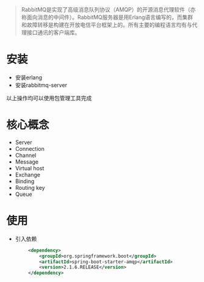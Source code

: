 > RabbitMQ是实现了高级消息队列协议（AMQP）的开源消息代理软件（亦称面向消息的中间件）。RabbitMQ服务器是用Erlang语言编写的，而集群和故障转移是构建在开放电信平台框架上的。所有主要的编程语言均有与代理接口通讯的客户端库。

# 安装

- 安装erlang
- 安装rabbitmq-server

以上操作均可以使用包管理工具完成

# 核心概念

- Server
- Connection
- Channel
- Message
- Virtual host
- Exchange
- Binding
- Routing key
- Queue

# 使用

- 引入依赖

```xml
        <dependency>
            <groupId>org.springframework.boot</groupId>
            <artifactId>spring-boot-starter-amqp</artifactId>
            <version>2.1.6.RELEASE</version>
        </dependency>
```




